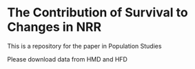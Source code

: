 # The Contribution of Survival to Changes in NRR

This is a repository for the paper in Population Studies

Please download data from HMD and HFD 
